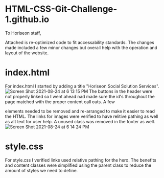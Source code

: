 # HTML-CSS-Git-Challenge-1.github.io

To Horiseon staff,

Attached is re-optimized code to fit accessability standards. The changes made included a few minor changes but overall help with the operation and layout of the website.

# index.html

For index.html I started by adding a title "Horiseon Social Solution Services". 
![Screen Shot 2021-08-24 at 6 13 15 PM](https://user-images.githubusercontent.com/88800713/130697075-da74c28f-73e0-4600-bafe-37013df86978.png)
The buttons in the header were not properly linked so I went ahead nad made sure the id's throughout the page matched with the proper content call outs. A few <div> elements needed to be removed and re-arranged to make it easier to read the HTML. The links for images were verified to have relitive pathing as well as alt text for user help. A unused class was removed in the footer as well. 
  ![Screen Shot 2021-08-24 at 6 14 24 PM](https://user-images.githubusercontent.com/88800713/130697220-ef3e4d99-3e17-4999-9766-c97bf8556fc3.png)

# style.css

For style.css I verified links used relative pathing for the hero. The benefits and content classes were simplified using the parent class to reduce the amount of styles we need to define. 
  
  
  
